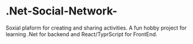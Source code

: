 # .Net-Social-Network-
Soxial plaform for creating and sharing activities. A fun hobby project for learning .Net for backend and React/TyprScript for FrontEnd. 



